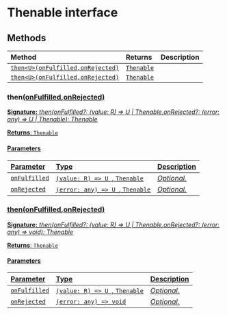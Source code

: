 # Thenable interface













## Methods

| Method	   |  Returns	| Description|
|:-------------|:-------|:-----------|
|[`then<U>(onFulfilled,onRejected)`](#then<u>onfulfilledonrejected)      | [`Thenable`](targetLink)<U> |  |
|[`then<U>(onFulfilled,onRejected)`](#then<u>onfulfilledonrejected)      | [`Thenable`](targetLink)<U> |  |




### then<U>(onFulfilled,onRejected)



**Signature:** _then<U>(onFulfilled?: (value: R) => U | [Thenable](../es6-promise/thenable.md)<U>,onRejected?: (error: any) => U | Thenable<U>): Thenable<U>_

**Returns**: [`Thenable`](targetLink)<U>



#### Parameters


| Parameter	   | Type    | Description |
|:-------------|:---------------|:------------|
| `onFulfilled`    | `(value: R) => U `, [`Thenable`](targetLink)<U> | _Optional._ |
| `onRejected`    | `(error: any) => U `, [`Thenable`](targetLink)<U> | _Optional._ |


### then<U>(onFulfilled,onRejected)



**Signature:** _then<U>(onFulfilled?: (value: R) => U | [Thenable](../es6-promise/thenable.md)<U>,onRejected?: (error: any) => void): Thenable<U>_

**Returns**: [`Thenable`](targetLink)<U>



#### Parameters


| Parameter	   | Type    | Description |
|:-------------|:---------------|:------------|
| `onFulfilled`    | `(value: R) => U `, [`Thenable`](targetLink)<U> | _Optional._ |
| `onRejected`    | `(error: any) => void` | _Optional._ |

